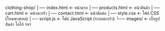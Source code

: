 clothing-shop/
│── index.html        ← หน้าแรก
│── products.html     ← หน้าสินค้า
│── cart.html         ← หน้าตะกร้า
│── contact.html      ← หน้าติดต่อ
│── style.css         ← ไฟล์ CSS (โทนพาสเทล)
│── script.js         ← ไฟล์ JavaScript (ระบบตะกร้า)
└── images/           ← เก็บรูปสินค้า โลโก้ ฯลฯ
